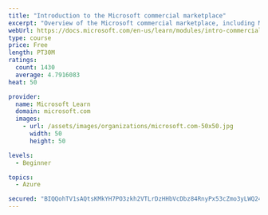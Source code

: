 ```yaml
---
title: "Introduction to the Microsoft commercial marketplace"
excerpt: "Overview of the Microsoft commercial marketplace, including Microsoft AppSource, Azure Marketplace, offer types, and Marketplace Rewards"
webUrl: https://docs.microsoft.com/en-us/learn/modules/intro-commercial-marketplace/
type: course
price: Free
length: PT30M
ratings:
  count: 1430
  average: 4.7916083
heat: 50

provider:
  name: Microsoft Learn
  domain: microsoft.com
  images:
    - url: /assets/images/organizations/microsoft.com-50x50.jpg
      width: 50
      height: 50

levels:
  - Beginner

topics:
  - Azure

secured: "BIQQohTV1sAQtsKMkYH7PO3zkh2VTLrDzHHbVcDbz84RnyPx53cZmo3yLWQ24foEuWoroKoY8iRU4FGUOP4rYD68R0MqmMRANwv7ArWM2Q52gWskixL6WjSkZxETa2Pq3562xOtXYqIhwa3HuM+/cixeT89oGU0Q5b3rhowizeY2BBCcCI6cEa5/xcF4d/BXae9EBjQ82eM8j36ll3WY4LhzShmWkWULPiPrd9WDbw0Vada8EzrIRwuvuRoIUAERxOFIkeTbU48VStOm1tYfxK2bAERYcK8iNslzh3rck4tCLjLSoFJ4rGAxtJ0bV53Ju9YI17I95V+HaxO6qv7wNp35dE+WDo85OK04WlovQGtEfk6DXouxrrfzpmcASYDm77+q8rAHXYkJp44Oab6yYOCvhc9f9013zisRq3fgh8o=;mUWB+W8KL7a+YZeYXQORCg=="
---
```


